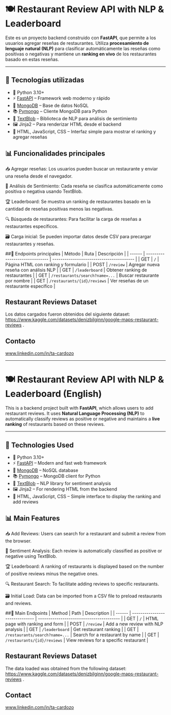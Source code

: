 # 🍽️ Restaurant Review API with NLP & Leaderboard

Este es un proyecto backend construido con **FastAPI**, que permite a los usuarios agregar reseñas de restaurantes. Utiliza **procesamiento de lenguaje natural (NLP)** para clasificar automáticamente las reseñas como positivas o negativas y mantiene un **ranking en vivo** de los restaurantes basado en estas reseñas.

---

## 🚀 Tecnologías utilizadas

- 🐍 Python 3.10+
- ⚡ [FastAPI](https://fastapi.tiangolo.com/) – Framework web moderno y rápido
- 🍃 [MongoDB](https://www.mongodb.com/) – Base de datos NoSQL
- 📚 [Pymongo](https://pymongo.readthedocs.io/en/stable/) – Cliente MongoDB para Python
- 💬 [TextBlob](https://textblob.readthedocs.io/en/dev/) – Biblioteca de NLP para análisis de sentimiento
- 🖼️ Jinja2 – Para renderizar HTML desde el backend
- 🧪 HTML, JavaScript, CSS – Interfaz simple para mostrar el ranking y agregar reseñas

## 📊 Funcionalidades principales
📥 Agregar reseñas: Los usuarios pueden buscar un restaurante y enviar una reseña desde el navegador.

🤖 Análisis de Sentimiento: Cada reseña se clasifica automáticamente como positiva o negativa usando TextBlob.

🏆 Leaderboard: Se muestra un ranking de restaurantes basado en la cantidad de reseñas positivas menos las negativas.

🔍 Búsqueda de restaurantes: Para facilitar la carga de reseñas a restaurantes específicos.

🗃️ Carga inicial: Se pueden importar datos desde CSV para precargar restaurantes y reseñas.

##🧪 Endpoints principales
| Método | Ruta                           | Descripción                              |
| ------ | ------------------------------ | ---------------------------------------- |
| GET    | `/`                            | Página HTML con ranking y formulario     |
| POST   | `/review`                      | Agregar nueva reseña con análisis NLP    |
| GET    | `/leaderboard`                 | Obtener ranking de restaurantes          |
| GET    | `/restaurants/search?name=...` | Buscar restaurante por nombre            |
| GET    | `/restaurants/{id}/reviews`    | Ver reseñas de un restaurante específico |

## Restaurant Reviews Dataset
Los datos cargados fueron obtenidos del siguiente dataset: https://www.kaggle.com/datasets/denizbilginn/google-maps-restaurant-reviews .

## Contacto
www.linkedin.com/in/ta-cardozo

---

# 🍽️ Restaurant Review API with NLP & Leaderboard (English)

This is a backend project built with **FastAPI**, which allows users to add restaurant reviews. It uses **Natural Language Processing (NLP)** to automatically classify reviews as positive or negative and maintains a **live ranking** of restaurants based on these reviews.

---

## 🚀 Technologies Used

- 🐍 Python 3.10+
- ⚡ [FastAPI](https://fastapi.tiangolo.com/) – Modern and fast web framework
- 🍃 [MongoDB](https://www.mongodb.com/) – NoSQL database
- 📚 [Pymongo](https://pymongo.readthedocs.io/en/stable/) – MongoDB client for Python
- 💬 [TextBlob](https://textblob.readthedocs.io/en/dev/) – NLP library for sentiment analysis
- 🖼️ Jinja2 – For rendering HTML from the backend
- 🧪 HTML, JavaScript, CSS – Simple interface to display the ranking and add reviews

## 📊 Main Features
📥 Add Reviews: Users can search for a restaurant and submit a review from the browser.

🤖 Sentiment Analysis: Each review is automatically classified as positive or negative using TextBlob.

🏆 Leaderboard: A ranking of restaurants is displayed based on the number of positive reviews minus the negative ones.

🔍 Restaurant Search: To facilitate adding reviews to specific restaurants.

🗃️ Initial Load: Data can be imported from a CSV file to preload restaurants and reviews.

##🧪 Main Endpoints
| Method | Path                           | Description                              |
| ------ | ------------------------------ | ---------------------------------------- |
| GET    | `/`                            | HTML page with ranking and form          |
| POST   | `/review`                      | Add a new review with NLP analysis       |
| GET    | `/leaderboard`                 | Get restaurant ranking                   |
| GET    | `/restaurants/search?name=...` | Search for a restaurant by name          |
| GET    | `/restaurants/{id}/reviews`    | View reviews for a specific restaurant   |

## Restaurant Reviews Dataset
The data loaded was obtained from the following dataset: https://www.kaggle.com/datasets/denizbilginn/google-maps-restaurant-reviews .

## Contact
www.linkedin.com/in/ta-cardozo